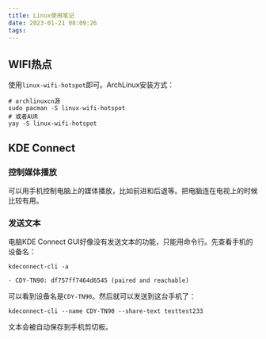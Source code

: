 ```yaml
---
title: Linux使用笔记
date: 2023-01-21 08:09:26
tags:
---
```


## WIFI热点

使用`linux-wifi-hotspot`即可。ArchLinux安装方式：

```shell
# archlinuxcn源
sudo pacman -S linux-wifi-hotspot
# 或者AUR
yay -S linux-wifi-hotspot
```

## KDE Connect

### 控制媒体播放

可以用手机控制电脑上的媒体播放，比如前进和后退等。把电脑连在电视上的时候比较有用。

### 发送文本

电脑KDE Connect GUI好像没有发送文本的功能，只能用命令行。先查看手机的设备名：

```shell
kdeconnect-cli -a
```

```text
- CDY-TN90: df757ff7464d6545 (paired and reachable)
```

可以看到设备名是`CDY-TN90`。然后就可以发送到这台手机了：

```shell
kdeconnect-cli --name CDY-TN90 --share-text testtest233
```

文本会被自动保存到手机剪切板。
